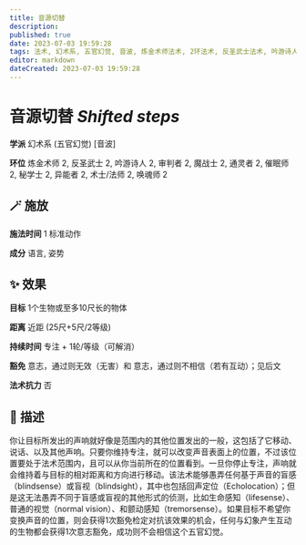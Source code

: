 ```yaml
---
title: 音源切替
description: 
published: true
date: 2023-07-03 19:59:28
tags: 法术, 幻术系, 五官幻觉, 音波, 炼金术师法术, 2环法术, 反圣武士法术, 吟游诗人法术, 审判者法术, 魔战士法术, 通灵者法术, 催眠师法术, 秘学士法术, 异能者法术, 术士/法师法术, 唤魂师法术
editor: markdown
dateCreated: 2023-07-03 19:59:28
---
```


# **音源切替** *Shifted steps*

**学派** 幻术系 (五官幻觉) \[音波\] 

**环位** 炼金术师 2, 反圣武士 2, 吟游诗人 2, 审判者 2, 魔战士 2, 通灵者 2, 催眠师 2, 秘学士 2, 异能者 2, 术士/法师 2, 唤魂师 2

## 🪄 施放

**施法时间** 1 标准动作

**成分** 语言, 姿势

## ✨ 效果 

**目标** 1个生物或至多10尺长的物体 

**距离** 近距 (25尺+5尺/2等级)  

**持续时间** 专注 + 1轮/等级（可解消） 

**豁免** 意志，通过则无效（无害）和 意志，通过则不相信（若有互动）；见后文

**法术抗力** 否

## 📖 描述

你让目标所发出的声响就好像是范围内的其他位置发出的一般，这包括了它移动、说话、以及其他声响。只要你维持专注，就可以改变声音表面上的位置，不过该位置要处于法术范围内，且可以从你当前所在的位置看到。一旦你停止专注，声响就会维持着与目标的相对距离和方向进行移动。该法术能够愚弄任何基于声音的盲感（blindsense）或盲视（blindsight），其中也包括回声定位（Echolocation）；但是这无法愚弄不同于盲感或盲视的其他形式的侦测，比如生命感知（lifesense）、普通的视觉（normal vision）、和颤动感知（tremorsense）。如果目标不希望你变换声音的位置，则会获得1次豁免检定对抗该效果的机会，任何与幻象产生互动的生物都会获得1次意志豁免，成功则不会相信这个五官幻觉。
    